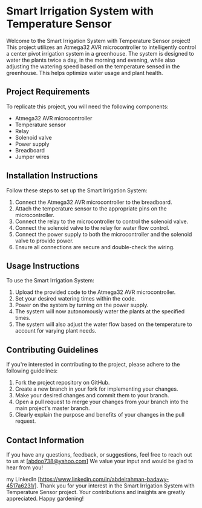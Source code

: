# Smart Irrigation System with Temperature Sensor

Welcome to the Smart Irrigation System with Temperature Sensor project! This project utilizes an Atmega32 AVR microcontroller to intelligently control a center pivot irrigation system in a greenhouse. The system is designed to water the plants twice a day, in the morning and evening, while also adjusting the watering speed based on the temperature sensed in the greenhouse. This helps optimize water usage and plant health.

## Project Requirements

To replicate this project, you will need the following components:

- Atmega32 AVR microcontroller
- Temperature sensor
- Relay
- Solenoid valve
- Power supply
- Breadboard
- Jumper wires

## Installation Instructions

Follow these steps to set up the Smart Irrigation System:

1. Connect the Atmega32 AVR microcontroller to the breadboard.
2. Attach the temperature sensor to the appropriate pins on the microcontroller.
3. Connect the relay to the microcontroller to control the solenoid valve.
4. Connect the solenoid valve to the relay for water flow control.
5. Connect the power supply to both the microcontroller and the solenoid valve to provide power.
6. Ensure all connections are secure and double-check the wiring.

## Usage Instructions

To use the Smart Irrigation System:

1. Upload the provided code to the Atmega32 AVR microcontroller.
2. Set your desired watering times within the code.
3. Power on the system by turning on the power supply.
4. The system will now autonomously water the plants at the specified times.
5. The system will also adjust the water flow based on the temperature to account for varying plant needs.

## Contributing Guidelines

If you're interested in contributing to the project, please adhere to the following guidelines:

1. Fork the project repository on GitHub.
2. Create a new branch in your fork for implementing your changes.
3. Make your desired changes and commit them to your branch.
4. Open a pull request to merge your changes from your branch into the main project's master branch.
5. Clearly explain the purpose and benefits of your changes in the pull request.

## Contact Information

If you have any questions, feedback, or suggestions, feel free to reach out to us at [abdoo738@yahoo.com] We value your input and would be glad to hear from you!

my LinkedIn [https://www.linkedin.com/in/abdelrahman-badawy-4517a6231/].
Thank you for your interest in the Smart Irrigation System with Temperature Sensor project. Your contributions and insights are greatly appreciated. Happy gardening!
